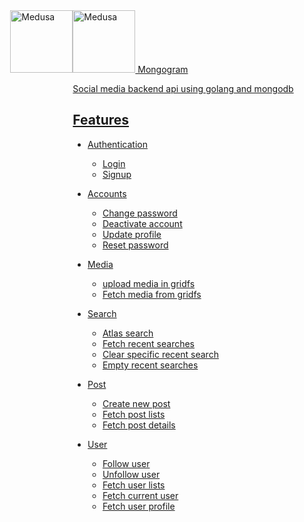 <div style="display:flex;justify-content:center">
  <a href="https://www.medusajs.com">
    <img alt="Medusa" src="https://github.com/mongodb/mongo/raw/master/docs/leaf.svg" width="100" height="100" />
  </a>
   <a href="https://go.dev/">
    <img alt="Medusa" src="https://miro.medium.com/max/1200/1*i2skbfmDsHayHhqPfwt6pA.png" width="100"height="100 />
  </a>
</div>


<h1 style="text-align:center;">
  Mongogram
</h1>
<p style="text-align:center">Social media backend api using golang and mongodb</p>


## Features
- Authentication
    - Login
    - Signup
- Accounts
    - Change password
    - Deactivate account
    - Update profile
    - Reset password
- Media
    - upload media in gridfs
    - Fetch media from gridfs

- Search
    - Atlas search
    - Fetch recent searches
    - Clear specific recent search
    - Empty recent searches

- Post
    - Create new post
    - Fetch post lists
    - Fetch post details

- User
    - Follow user
    - Unfollow user
    - Fetch user lists
    - Fetch current user 
    - Fetch user profile
